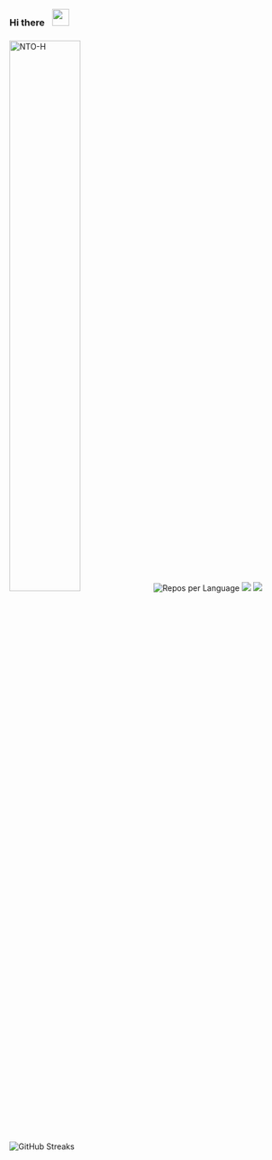 ### Hi there  <img align="rigth" alt="" width="30px" style="padding:10px;" src="https://images.emojiterra.com/google/noto-emoji/animated-emoji/1f44b.gif" />
 




<a href="#-my-github-stats--"><img   width="50%" src="https://gh-readme-profile.vercel.app/api?username=NTO-H&theme=neon-dark&border_width=0&border_radius=15.2&hide_border=true" alt="NTO-H" /></a>
![Repos per Language](https://github-profile-summary-cards.vercel.app/api/cards/repos-per-language?username=NTO-H&theme=blue_green)
![](https://github-profile-summary-cards.vercel.app/api/cards/profile-details?username=NTO-H&theme=midnight_purple)
![](https://github-profile-summary-cards.vercel.app/api/cards/productive-time?username=NTO-H&theme=github_dark)
![GitHub Streaks](http://github-readme-streak-stats.herokuapp.com?user=NTO-H&theme=dracula&hide_border=true)

